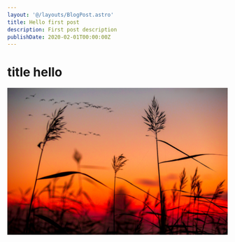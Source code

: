 ```yaml
---
layout: '@/layouts/BlogPost.astro'
title: Hello first post
description: First post description
publishDate: 2020-02-01T00:00:00Z
---
```


# title hello

![Random image](/src/images/random.jpeg)

